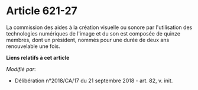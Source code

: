 # Article 621-27

La commission des aides à la création visuelle ou sonore par l'utilisation des technologies numériques de l'image et du son
est composée de quinze membres, dont un président, nommés pour une durée de deux ans renouvelable une fois.

**Liens relatifs à cet article**

_Modifié par_:

  - Délibération n°2018/CA/17 du 21 septembre 2018 - art. 82, v. init.
